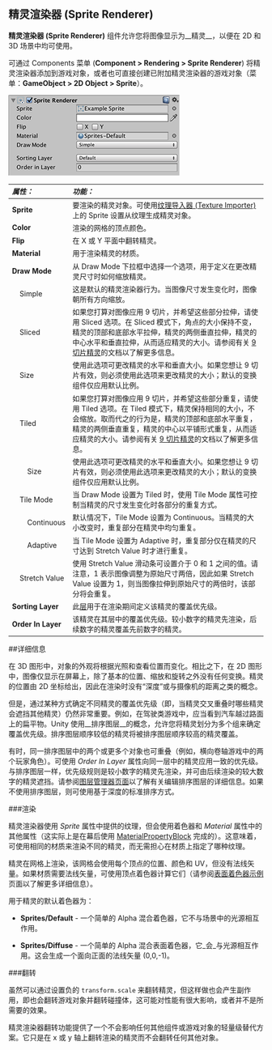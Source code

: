 精灵渲染器 (Sprite Renderer)
---------------

__精灵渲染器 (Sprite Renderer)__ 组件允许您将图像显示为__精灵__，以便在 2D 和 3D 场景中均可使用。

可通过 Components 菜单 (__Component > Rendering > Sprite Renderer__) 将精灵渲染器添加到游戏对象，或者也可直接创建已附加精灵渲染器的游戏对象（菜单：__GameObject &gt; 2D Object &gt; Sprite__）。

![](../uploads/Main/SpriteRenderInspector.png) 

|**_属性：_** |**_功能：_** |
|:---|:---|
|__Sprite__ |要渲染的精灵对象。可使用[纹理导入器 (Texture Importer)](class-TextureImporter.html) 上的 Sprite 设置从纹理生成精灵对象。 |
|__Color__ |渲染的网格的顶点颜色。 |
|__Flip__ |在 X 或 Y 平面中翻转精灵。 |
|__Material__ |用于渲染精灵的材质。 |
| __Draw Mode__ | 从 Draw Mode 下拉框中选择一个选项，用于定义在更改精灵尺寸时如何缩放精灵。  |
|&nbsp;&nbsp;&nbsp;&nbsp;Simple| 这是默认的精灵渲染器行为。当图像尺寸发生变化时，图像朝所有方向缩放。 |
|&nbsp;&nbsp;&nbsp;&nbsp;Sliced| 如果您打算对图像应用 9 切片，并希望这些部分拉伸，请使用 Sliced 选项。在 Sliced 模式下，角点的大小保持不变，精灵的顶部和底部水平拉伸，精灵的两侧垂直拉伸，精灵的中心水平和垂直拉伸，从而适应精灵的大小。请参阅有关 [9 切片精灵](9SliceSprites.html)的文档以了解更多信息。 |
|&nbsp;&nbsp;&nbsp;&nbsp;Size| 使用此选项可更改精灵的水平和垂直大小。如果您想让 9 切片有效，则必须使用此选项来更改精灵的大小；默认的变换组件仅应用默认比例。  |
|&nbsp;&nbsp;&nbsp;&nbsp;Tiled| 如果您打算对图像应用 9 切片，并希望这些部分重复，请使用 Tiled 选项。在 Tiled 模式下，精灵保持相同的大小，不会缩放。取而代之的行为是，精灵的顶部和底部水平重复，精灵的两侧垂直重复，精灵的中心以平铺形式重复，从而适应精灵的大小。请参阅有关 [9 切片精灵](9SliceSprites.html)的文档以了解更多信息。 |
|&nbsp;&nbsp;&nbsp;&nbsp;&nbsp;&nbsp;&nbsp;&nbsp;Size| 使用此选项可更改精灵的水平和垂直大小。如果您想让 9 切片有效，则必须使用此选项来更改精灵的大小；默认的变换组件仅应用默认比例。  |
|&nbsp;&nbsp;&nbsp;&nbsp;Tile Mode| 当 Draw Mode 设置为 Tiled 时，使用 Tile Mode 属性可控制当精灵的尺寸发生变化时各部分的重复方式。 |
|&nbsp;&nbsp;&nbsp;&nbsp;&nbsp;&nbsp;&nbsp;&nbsp;Continuous| 默认情况下，Tile Mode 设置为 Continuous。当精灵的大小改变时，重复部分在精灵中均匀重复。 |
|&nbsp;&nbsp;&nbsp;&nbsp;&nbsp;&nbsp;&nbsp;&nbsp;Adaptive| 当 Tile Mode 设置为 Adaptive 时，重复部分仅在精灵的尺寸达到 Stretch Value 时才进行重复。   |
|&nbsp;&nbsp;&nbsp;&nbsp;Stretch Value| 使用 Stretch Value 滑动条可设置介于 0 和 1 之间的值。请注意，1 表示图像调整为原始尺寸两倍，因此如果 Stretch Value 设置为 1，则当图像拉伸到原始尺寸的两倍时，该部分将会重复。 |
|__Sorting Layer__ |此[层](Layers.html)用于在渲染期间定义该精灵的覆盖优先级。 |
|__Order In Layer__ |该精灵在其层中的覆盖优先级。较小数字的精灵先渲染，后续数字的精灵覆盖先前数字的精灵。 |


##详细信息

在 3D 图形中，对象的外观将根据光照和查看位置而变化。相比之下，在 2D 图形中，图像仅显示在屏幕上，除了基本的位置、缩放和旋转之外没有任何变换。精灵的位置由 2D 坐标给出，因此在渲染时没有“深度”或与摄像机的距离之类的概念。

但是，通过某种方式确定不同精灵的覆盖优先级（即，当精灵交叉重叠时哪些精灵会遮挡其他精灵）仍然非常重要。例如，在驾驶类游戏中，应当看到汽车越过路面上的扁平物。Unity 使用__排序图层__的概念，允许您将精灵划分为多个组来确定覆盖优先级。排序图层顺序较低的精灵将被排序图层顺序较高的精灵覆盖。

有时，同一排序图层中的两个或更多个对象也可重叠（例如，横向卷轴游戏中的两个玩家角色）。可使用 _Order In Layer_ 属性向同一层中的精灵应用一致的优先级。与排序图层一样，优先级规则是较小数字的精灵先渲染，并可由后续渲染的较大数字的精灵遮挡。请参阅[图层管理器页面](class-TagManager.html)以了解有关编辑排序图层的详细信息。如果不使用排序图层，则可使用基于深度的标准排序方式。



###渲染

精灵渲染器使用 _Sprite_ 属性中提供的纹理，但会使用着色器和 _Material_ 属性中的其他属性（这实际上是在幕后使用 [MaterialPropertyBlock](../ScriptReference/MaterialPropertyBlock.html) 完成的）。这意味着，可使用相同的材质来渲染不同的精灵，而无需担心在材质上指定了哪种纹理。

精灵在网格上渲染，该网格会使用每个顶点的位置、颜色和 UV，但没有法线矢量。如果材质需要法线矢量，可使用顶点着色器计算它们（请参阅[表面着色器示例](SL-SurfaceShaderExamples.html)页面以了解更多详细信息）。

用于精灵的默认着色器为：

* **Sprites/Default** - 一个简单的 Alpha 混合着色器，它不与场景中的光源相互作用。

* **Sprites/Diffuse** - 一个简单的 Alpha 混合表面着色器，它_会_与光源相互作用。这会生成一个面向正面的法线矢量 (0,0,-1)。


###翻转

虽然可以通过设置负的 ``transform.scale`` 来翻转精灵，但这样做也会产生副作用，即也会翻转游戏对象并翻转碰撞体，这可能对性能有很大影响，或者并不是所需要的效果。

精灵渲染器翻转功能提供了一个不会影响任何其他组件或游戏对象的轻量级替代方案。它只是在 x 或 y 轴上翻转渲染的精灵而不会翻转任何其他对象。
